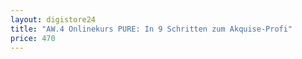 ```yaml
---
layout: digistore24
title: "AW.4 Onlinekurs PURE: In 9 Schritten zum Akquise-Profi"
price: 470
---
```

